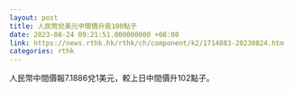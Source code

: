 ```yaml
---
layout: post
title: 人民幣兌美元中間價升逾100點子
date: 2023-08-24 09:21:51.000000000 +08:00
link: https://news.rthk.hk/rthk/ch/component/k2/1714883-20230824.htm
categories: rthk
---
```


人民幣中間價報7.1886兌1美元，較上日中間價升102點子。
